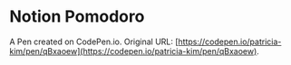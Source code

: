 # Notion Pomodoro

A Pen created on CodePen.io. Original URL: [https://codepen.io/patricia-kim/pen/qBxaoew](https://codepen.io/patricia-kim/pen/qBxaoew).

